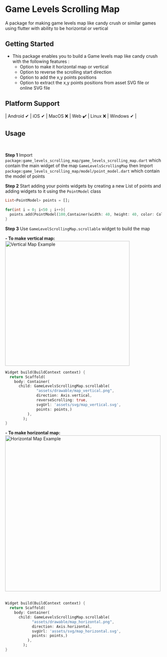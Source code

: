 # Game Levels Scrolling Map

A package for making game levels map like candy crush or similar games using flutter with ability to be horizontal or vertical

## Getting Started

* This package enables you to build a Game levels map like candy crush with the following features :
  - Option to make it horizontal map or vertical
  - Option to reverse the scrolling start direction
  - Option to add the x,y points positions
  - Option to extract the x,y points positions from asset SVG file or online SVG file

## Platform Support

| Android ✔ | iOS ✔ | MacOS ❌ ️| Web ✔️ | Linux ❌️ | Windows ✔ ️|

## Usage
<br>

**Step 1** Import `package:game_levels_scrolling_map/game_levels_scrolling_map.dart` which contain the main widget of the map `GameLevelsScrollingMap`
then Import `package:game_levels_scrolling_map/model/point_model.dart` which contain the model of points<br>

**Step 2** Start adding your points widgets by creating a new List of points and adding widgets to it using the `PointModel` class<br>

```dart
List<PointModel> points = [];
      
for(int i = 0; i<50 ; i++){
  points.add(PointModel(100,Container(width: 40, height: 40, color: Colors.red, child: Text("$i"))));
}
```

**Step 3** Use `GameLevelScrollingMap.scrollable` widget to build the map<br>

**- To make vertical map:**<br>
<img src="https://raw.githubusercontent.com/MohamedSayed9392/Game-Levels-Scrolling-Map/master/screenshots/screenshot_map_vertical.png" alt="Vertical Map Example" width="400"/><br>

```dart
Widget build(BuildContext context) {
  return Scaffold(
    body: Container(
      child: GameLevelsScrollingMap.scrollable(
              "assets/drawable/map_vertical.png",
              direction: Axis.vertical,
              reverseScrolling: true,
              svgUrl: 'assets/svg/map_vertical.svg',
              points: points,)
          ),
        );
}
```
**- To make horizontal map:**<br>
<img src="https://raw.githubusercontent.com/MohamedSayed9392/Game-Levels-Scrolling-Map/master/screenshots/screenshot_map_horizantal.png" alt="Horizontal Map Example" width="500"/><br><br>

```dart
Widget build(BuildContext context) {
  return Scaffold(
    body: Container(
      child: GameLevelsScrollingMap.scrollable(
            "assets/drawable/map_horizontal.png",
            direction: Axis.horizontal,
            svgUrl: 'assets/svg/map_horizontal.svg',
            points: points,)
          ),
        );
}
```



